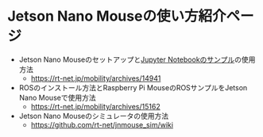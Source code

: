 # Jetson Nano Mouseの使い方紹介ページ

* Jetson Nano Mouseのセットアップと[Jupyter Notebookのサンプル](https://github.com/rt-net/jnm_jupyternotebook)の使用方法
    * https://rt-net.jp/mobility/archives/14941
* ROSのインストール方法とRaspberry Pi MouseのROSサンプルをJetson Nano Mouseで使用方法
    * https://rt-net.jp/mobility/archives/15162
* Jetson Nano Mouseのシミュレータの使用方法
    * https://github.com/rt-net/jnmouse_sim/wiki